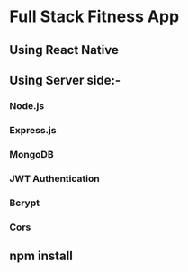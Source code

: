 <h1>Full Stack Fitness App</h1>

<h2>Using React Native</h2>

<h2>Using Server side:-</h2>

<h3>Node.js</h3>
<h3>Express.js</h3>
<h3>MongoDB</h3>
<h3>JWT Authentication</h3>
<h3>Bcrypt</h3>
<h3>Cors</h3>

<h2>npm install</h2>
